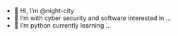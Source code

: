 - 👋 Hi, I’m @night-city
- 👀 I’m with cyber security and software interested in ...
- 🌱 I’m python currently learning ...

<!---
night-city/night-city is a ✨ special ✨ repository because its `README.md` (this file) appears on your GitHub profile.
You can click the Preview link to take a look at your changes.
--->
